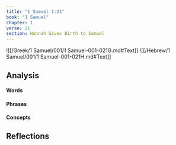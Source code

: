 ```yaml
---
title: "1 Samuel 1:21"
book: "1 Samuel"
chapter: 1
verse: 21
section: Hannah Gives Birth to Samuel
---
```

![[/Greek/1 Samuel/001/1 Samuel-001-021G.md#Text]]
![[/Hebrew/1 Samuel/001/1 Samuel-001-021H.md#Text]]

## Analysis

#### Words

#### Phrases

#### Concepts

## Reflections
